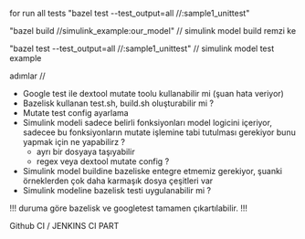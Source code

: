 for run all tests
"bazel test --test_output=all //:sample1_unittest"


"bazel build //simulink_example:our_model" //  simulink model build
remzi ke

"bazel test --test_output=all //:sample1_unittest" // simulink model test example

adımlar // 
- Google test ile dextool mutate toolu kullanabilir mi (şuan hata veriyor)
- Bazelisk kullanan test.sh, build.sh oluşturabilir mi ?
- Mutate test config ayarlama
- Simulink modeli sadece belirli fonksiyonları model logicini içeriyor, sadecee bu fonksiyonların mutate işlemine tabi tutulması gerekiyor bunu yapmak için ne yapabilirz ?
    - ayrı bir dosyaya taşıyabilir
    - regex veya dextool mutate config ?
- Simulink model buildine bazeliske entegre etmemiz gerekiyor, şuanki örneklerden çok daha  karmaşık dosya çeşitleri var
- Simulink modeline bazelisk testi uygulanabilir mi ?

!!! duruma göre bazelisk ve googletest tamamen çıkartılabilir. !!!


Github CI  / JENKINS CI PART